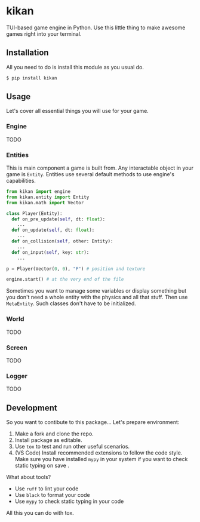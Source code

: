 # kikan

TUI-based game engine in Python. Use this little thing to make awesome games right into your terminal.

## Installation

All you need to do is install this module as you usual do.

```sh
$ pip install kikan
```

## Usage

Let's cover all essential things you will use for your game.

### Engine

TODO

### Entities

This is main component a game is built from. Any interactable object in your game is `Entity`. Entities use several default methods to use engine's capabilities.

```py
from kikan import engine
from kikan.entity import Entity
from kikan.math import Vector

class Player(Entity):
  def on_pre_update(self, dt: float):
    ...
  def on_update(self, dt: float):
    ...
  def on_collision(self, other: Entity):
    ...
  def on_input(self, key: str):
    ...

p = Player(Vector(0, 0), "P") # position and texture

engine.start() # at the very end of the file
```

Sometimes you want to manage some variables or display something but you don't need a whole entity with the physics and all that stuff. Then use `MetaEntity`. Such classes don't have to be initialized.

### World

TODO

### Screen

TODO

### Logger

TODO

## Development

So you want to contibute to this package... Let's prepare environment:

1. Make a fork and clone the repo.
2. Install package as editable.
3. Use `tox` to test and run other useful scenarios.
4. (VS Code) Install recommended extensions to follow the code style. Make sure you have installed `mypy` in your system if you want to check static typing on save .

What about tools?

- Use `ruff` to lint your code
- Use `black` to format your code
- Use `mypy` to check static typing in your code

All this you can do with tox.
